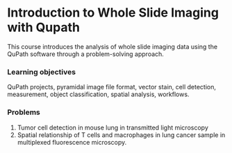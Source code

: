 # Introduction to Whole Slide Imaging with Qupath

This course introduces the analysis of whole slide imaging data using the QuPath software through a problem-solving approach.

### Learning objectives
QuPath projects, pyramidal image file format, vector stain, cell detection, measurement, object classification, spatial analysis, workflows.

### Problems
1. Tumor cell detection in mouse lung in transmitted light microscopy
2. Spatial relationship of T cells and macrophages in lung cancer sample in multiplexed fluorescence microscopy.

